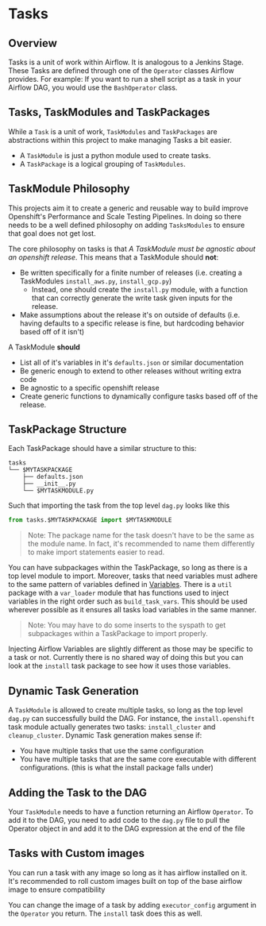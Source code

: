 # Tasks

## Overview

Tasks is a unit of work within Airflow. It is analogous to a Jenkins Stage. These Tasks are defined through one of the `Operator` classes Airflow provides.
For example: If you want to run a shell script as a task in your Airflow DAG, you would use the `BashOperator` class.

## Tasks, TaskModules and TaskPackages

While a `Task` is a unit of work, `TaskModules` and `TaskPackages` are abstractions within this project to make managing Tasks a bit easier.

* A `TaskModule` is just a python module used to create tasks. 
* A `TaskPackage` is a logical grouping of `TaskModules`. 


## TaskModule Philosophy

This projects aim it to create a generic and reusable way to build improve Openshift's Performance and Scale Testing Pipelines. In doing so there needs to be a well defined philosophy on adding `TasksModules` to ensure that goal does not get lost.

The core philosophy on tasks is that *A TaskModule must be agnostic about an openshift release*. This means that a TaskModule should **not**:

* Be written specifically for a finite number of releases (i.e. creating a TaskModules `install_aws.py`, `install_gcp.py`)
    * Instead, one should create the `install.py` module, with a function that can correctly generate the write task given inputs for the release. 
* Make assumptions about the release it's on outside of defaults (i.e. having defaults to a specific release is fine, but hardcoding behavior based off of it isn't)


A TaskModule **should**

* List all of it's variables in it's `defaults.json` or similar documentation
* Be generic enough to extend to other releases without writing extra code 
* Be agnostic to a specific openshift release
* Create generic functions to dynamically configure tasks based off of the release. 

## TaskPackage Structure

Each TaskPackage should have a similar structure to this:

```
tasks
└── $MYTASKPACKAGE
    ├── defaults.json
    ├── __init__.py 
    └── $MYTASKMODULE.py
```

Such that importing the task from the top level `dag.py` looks like this

```python
from tasks.$MYTASKPACKAGE import $MYTASKMODULE

```

> Note: The package name for the task doesn't have to be the same as the module name. In fact, it's recommended to name them differently to make import statements easier to read. 



You can have subpackages within the TaskPackage, so long as there is a top level module to import. Moreover, tasks that need variables must adhere to the same pattern of variables defined in [Variables](./variables.md). There is a `util` package with a `var_loader` module that has functions used to inject variables in the right order such as `build_task_vars`. This should be used wherever possible as it ensures all tasks load variables in the same manner. 

> Note: You may have to do some inserts to the syspath to get subpackages within a TaskPackage to import properly. 

Injecting Airflow Variables are slightly different as those may be specific to a task or not. Currently there is no shared way of doing this but you can look at the `install` task package to see how it uses those variables. 

## Dynamic Task Generation

A `TaskModule` is allowed to create multiple tasks, so long as the top level `dag.py` can successfully build the DAG. For instance, the `install.openshift` task module actually generates two tasks: `install_cluster` and `cleanup_cluster`. Dynamic Task generation makes sense if:

* You have multiple tasks that use the same configuration
* You have multiple tasks that are the same core executable with different configurations. (this is what the install package falls under)
## Adding the Task to the DAG

Your `TaskModule` needs to have a function returning an Airflow `Operator`. To add it to the DAG, you need to add code to the `dag.py` file to pull the Operator object in and add it to the DAG expression at the end of the file

## Tasks with Custom images

You can run a task with any image so long as it has airflow installed on it. It's recommended to roll custom images built on top of the base airflow image to 
ensure compatibility

You can change the image of a task by adding `executor_config` argument in the `Operator` you return. The `install` task does this as well.